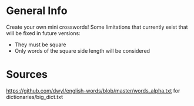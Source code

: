 # General Info
Create your own mini crosswords! Some limitations that currently exist that will be fixed in future versions:
- They must be square
- Only words of the square side length will be considered

# Sources
https://github.com/dwyl/english-words/blob/master/words_alpha.txt for dictionaries/big_dict.txt
